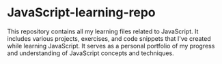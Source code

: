# JavaScript-learning-repo
This repository contains all my learning files related to JavaScript. It includes various projects, exercises, and code snippets that I've created while learning JavaScript. It serves as a personal portfolio of my progress and understanding of JavaScript concepts and techniques.
